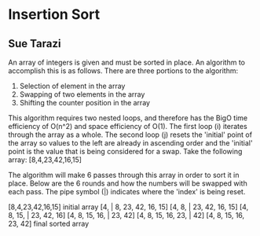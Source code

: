 # Insertion Sort
## Sue Tarazi

An array of integers is given and must be sorted in place. An algorithm to accomplish this is as follows. There are three portions to the algorithm:

1. Selection of element in the array
1. Swapping of two elements in the array
1. Shifting the counter position in the array

This algorithm requires two nested loops, and therefore has the BigO time efficiency of O(n^2) and space efficiency of O(1). The first loop (i) iterates through the array as a whole. The second loop (j) resets the 'initial' point of the array so values to the left are already in ascending order and the 'initial' point is the value that is being considered for a swap.
Take the following array: [8,4,23,42,16,15]

The algorithm will make 6 passes through this array in order to sort it in place. Below are the 6 rounds and how the numbers will be swapped with each pass. The pipe symbol (|) indicates where the 'index' is being reset.

[8,4,23,42,16,15] initial array
[4, | 8, 23, 42, 16, 15]
[4, 8, | 23, 42, 16, 15]
[4, 8, 15, | 23, 42, 16]
[4, 8, 15, 16, | 23, 42]
[4, 8, 15, 16, 23, | 42]
[4, 8, 15, 16, 23, 42] final sorted array

